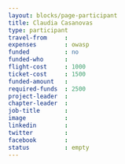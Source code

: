 ```yaml
---
layout: blocks/page-participant
title: Claudia Casanovas
type: participant
travel-from     :
expenses        : owasp
funded          : no
funded-who      :
flight-cost     : 1000
ticket-cost     : 1500
funded-amount   :
required-funds  : 2500
project-leader  :
chapter-leader  :
job-title       :
image           :
linkedin        :
twitter         :
facebook        :
status          : empty
---
```


<!-- put more details about participant here -->
